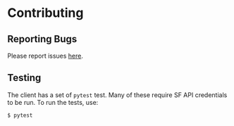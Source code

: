 # Contributing


## Reporting Bugs

Please report issues [here](https://github.com/NERSC/sfapi_client/issues).

## Testing

The client has a set of `pytest` test.  Many of these require SF API credentials to be run.
To run the tests, use:


```shell
$ pytest
```
